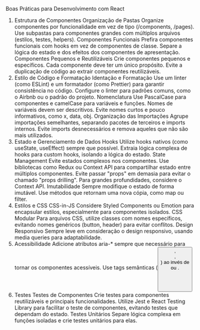 Boas Práticas para Desenvolvimento com React

1. Estrutura de Componentes
   Organização de Pastas
   Organize componentes por funcionalidade em vez de tipo (/components, /pages).
   Use subpastas para componentes grandes com múltiplos arquivos (estilos, testes, helpers).
   Componentes Funcionais
   Prefira componentes funcionais com hooks em vez de componentes de classe.
   Separe a lógica do estado e dos efeitos dos componentes de apresentação.
   Componentes Pequenos e Reutilizáveis
   Crie componentes pequenos e específicos. Cada componente deve ter um único propósito.
   Evite a duplicação de código ao extrair componentes reutilizáveis.
2. Estilo de Código e Formatação
   Identação e Formatação
   Use um linter (como ESLint) e um formatador (como Prettier) para garantir consistência no código.
   Configure o linter para padrões comuns, como o Airbnb ou o padrão do projeto.
   Nomenclatura
   Use PascalCase para componentes e camelCase para variáveis e funções.
   Nomes de variáveis devem ser descritivos. Evite nomes curtos e pouco informativos, como x, data, obj.
   Organização das Importações
   Agrupe importações semelhantes, separando pacotes de terceiros e imports internos.
   Evite imports desnecessários e remova aqueles que não são mais utilizados.
3. Estado e Gerenciamento de Dados
   Hooks
   Utilize hooks nativos (como useState, useEffect) sempre que possível.
   Extraia lógica complexa de hooks para custom hooks, isolando a lógica do estado.
   State Management
   Evite estados complexos nos componentes. Use bibliotecas como Redux ou Context API para compartilhar estado entre múltiplos componentes.
   Evite passar "props" em demasia para evitar o chamado "props drilling". Para grandes profundidades, considere o Context API.
   Imutabilidade
   Sempre modifique o estado de forma imutável. Use métodos que retornam uma nova cópia, como map ou filter.
4. Estilos e CSS
   CSS-in-JS
   Considere Styled Components ou Emotion para encapsular estilos, especialmente para componentes isolados.
   CSS Modular
   Para arquivos CSS, utilize classes com nomes específicos, evitando nomes genéricos (button, header) para evitar conflitos.
   Design Responsivo
   Sempre leve em consideração o design responsivo, usando media queries para adaptabilidade.
5. Acessibilidade
   Adicione atributos aria-\* sempre que necessário para tornar os componentes acessíveis.
   Use tags semânticas (<button>, <header>, <section>) ao invés de <div> ou <span>.
6. Testes
   Testes de Componentes
   Crie testes para componentes reutilizáveis e principais funcionalidades.
   Utilize Jest e React Testing Library para facilitar o teste de componentes, evitando testes que dependam do estado.
   Testes Unitários
   Separe lógica complexa em funções isoladas e crie testes unitários para elas.
